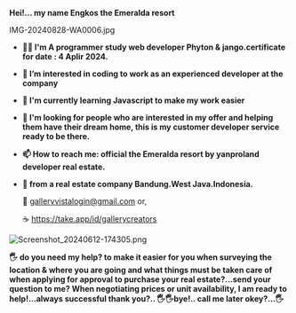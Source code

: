 

**Hei!... my name Engkos the Emeralda resort**

IMG-20240828-WA0006.jpg

-  **👩‍💻 I'm A programmer study web developer Phyton & jango.certificate for date : 4 Aplir 2024.**
-  **👀 I’m interested in coding to work as an experienced developer at the company**
-  **🌱 I'm currently learning Javascript to make my work easier**
-  **🎯  I'm looking for people who are interested in my offer and helping them have their dream home, this is my customer developer service ready to be there.**
-  **📫 How to reach me: official the Emeralda resort by yanproland developer real estate.**

- **🥂 from a real estate company Bandung.West Java.Indonesia.**
  
   📝 galleryvistalogin@gmail.com or,
   
   ☕ https://take.app/id/gallerycreators

![Screenshot_20240612-174305.png](https://github.com/user-attachments/assets/3fa4e788-a16c-4431-b577-65d2e615fb67)
     
**🖐️ do you need my help? to make it easier for you when surveying the location & where you are going and what things must be taken care of when applying for approval to purchase your real estate?...send your question to me? When negotiating prices or unit availability, I am ready to help!...always successful thank you?.. 🖐️🖐️bye!.. call me later okey?...🖐️**

